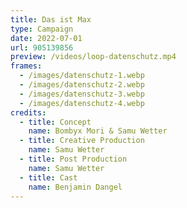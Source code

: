 ```yaml
---
title: Das ist Max
type: Campaign
date: 2022-07-01
url: 905139856
preview: /videos/loop-datenschutz.mp4
frames:
  - /images/datenschutz-1.webp
  - /images/datenschutz-2.webp
  - /images/datenschutz-3.webp
  - /images/datenschutz-4.webp
credits:
  - title: Concept
    name: Bombyx Mori & Samu Wetter
  - title: Creative Production
    name: Samu Wetter
  - title: Post Production
    name: Samu Wetter
  - title: Cast
    name: Benjamin Dangel
---
```

